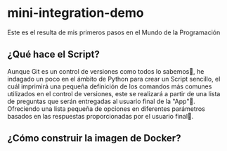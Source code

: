 # mini-integration-demo
Este es el resulta de mis primeros pasos en el Mundo de la Programación
## ¿Qué hace el Script?
Aunque Git es un control de versiones como todos lo sabemos🫠, he indagado un poco en el ámbito de Python para crear un Script sencillo, el cuál imprimirá una pequeña definición de los comandos más comunes utilizados en el control de versiones, este se realizará a partir de una lista de preguntas que serán entregadas al usuario final de la "App"🎯. Ofreciendo una lista pequeña de opciones en diferentes parámetros basados en las respuestas proporcionadas por el usuario final🧪.
## ¿Cómo construir la imagen de Docker?

